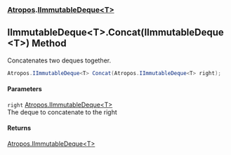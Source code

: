 ### [Atropos](Atropos.md 'Atropos').[IImmutableDeque&lt;T&gt;](IImmutableDeque_T_.md 'Atropos.IImmutableDeque&lt;T&gt;')
## IImmutableDeque&lt;T&gt;.Concat(IImmutableDeque&lt;T&gt;) Method
Concatenates two deques together.  
```csharp
Atropos.IImmutableDeque<T> Concat(Atropos.IImmutableDeque<T> right);
```
#### Parameters
<a name='Atropos_IImmutableDeque_T__Concat(Atropos_IImmutableDeque_T_)_right'></a>
`right` [Atropos.IImmutableDeque&lt;](IImmutableDeque_T_.md 'Atropos.IImmutableDeque&lt;T&gt;')[T](IImmutableDeque_T_.md#Atropos_IImmutableDeque_T__T 'Atropos.IImmutableDeque&lt;T&gt;.T')[&gt;](IImmutableDeque_T_.md 'Atropos.IImmutableDeque&lt;T&gt;')  
The deque to concatenate to the right
  
#### Returns
[Atropos.IImmutableDeque&lt;](IImmutableDeque_T_.md 'Atropos.IImmutableDeque&lt;T&gt;')[T](IImmutableDeque_T_.md#Atropos_IImmutableDeque_T__T 'Atropos.IImmutableDeque&lt;T&gt;.T')[&gt;](IImmutableDeque_T_.md 'Atropos.IImmutableDeque&lt;T&gt;')  
